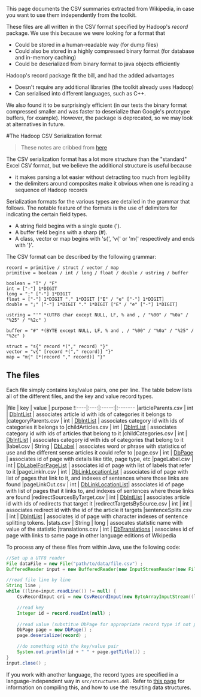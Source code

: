 This page documents the CSV summaries extracted from Wikipedia, in case you want to use them independently from the toolkit. 

These files are all written in the CSV format specified by Hadoop's *record* package. We use this because we were looking for a format that
* Could be stored in a human-readable way (for dump files)
* Could also be stored in a highly compressed binary format (for database and in-memory caching)
* Could be deserialized from binary format to java objects efficiently

Hadoop's record package fit the bill, and had the added advantages
* Doesn't require any additional libraries (the toolkit already uses Hadoop)
* Can serialised into different languages, such as C++.

We also found it to be surprisingly efficient (in our tests the binary format compressed smaller and was faster to deserialize than Google's prototype buffers, for example). However, the package is deprecated, so we may look at alternatives in future. 

#The Hadoop CSV Serialization format

> These notes are cribbed from [here](http://hadoop.apache.org/common/docs/current/api/org/apache/hadoop/record/package-summary.html)

The CSV serialization format has a lot more structure than the "standard" Excel CSV format, but we believe the additional structure is useful because

* it makes parsing a lot easier without detracting too much from legibility
* the delimiters around composites make it obvious when one is reading a sequence of Hadoop records 

Serialization formats for the various types are detailed in the grammar that follows. The notable feature of the formats is the use of delimiters for indicating the certain field types.

* A string field begins with a single quote (').
* A buffer field begins with a sharp (#).
* A class, vector or map begins with 's{', 'v{' or 'm{' respectively and ends with '}'. 

The CSV format can be described by the following grammar:

```
record = primitive / struct / vector / map
primitive = boolean / int / long / float / double / ustring / buffer

boolean = "T" / "F"
int = ["-"] 1*DIGIT
long = ";" ["-"] 1*DIGIT
float = ["-"] 1*DIGIT "." 1*DIGIT ["E" / "e" ["-"] 1*DIGIT]
double = ";" ["-"] 1*DIGIT "." 1*DIGIT ["E" / "e" ["-"] 1*DIGIT]

ustring = "'" *(UTF8 char except NULL, LF, % and , / "%00" / "%0a" / "%25" / "%2c" )

buffer = "#" *(BYTE except NULL, LF, % and , / "%00" / "%0a" / "%25" / "%2c" )

struct = "s{" record *("," record) "}"
vector = "v{" [record *("," record)] "}"
map = "m{" [*(record "," record)] "}"
```


## The files

Each file simply contains key/value pairs, one per line. The table below lists all of the different files, and the key and value record types.

|file | key | value | purpose
!:----|:---:|:-----:|:-------
|articleParents.csv | int | [DbIntList](../../doc/org/wikipedia/miner/db/struct/DbIntList.html) | associates article id with ids of categories it belongs to
|categoryParents.csv | int | [DbIntList](../../doc/org/wikipedia/miner/db/struct/DbIntList.html) | associates category id with ids of categories it belongs to
|childArticles.csv | int | [DbIntList](../../doc/org/wikipedia/miner/db/struct/DbIntList.html) | associates category id with ids of articles that belong to it
|childCategories.csv | int | [DbIntList](../../doc/org/wikipedia/miner/db/struct/DbIntList.html) | associates category id with ids of categories that belong to it
|label.csv | String | [DbLabel](../../doc/org/wikipedia/miner/db/struct/DbLabel.html) | associates word or phrase with statistics of use and the different sense articles it could refer to
|page.csv | int | [DbPage](../../doc/org/wikipedia/miner/db/struct/DbPage.html) | associates id of page with details like title, page type, etc
|pageLabel.csv | int | [DbLabelForPageList](../../doc/org/wikipedia/miner/db/struct/DbLabelForPageList.html) | associates id of page with list of labels that refer to it
|pageLinkIn.csv | int | [DbLinkLocationList](../../doc/org/wikipedia/miner/db/struct/DbLinkLocationList.html) | associates id of page with list of pages that link to it, and indexes of sentences where those links are found
|pageLinkOut.csv | int | [DbLinkLocationList](../../doc/org/wikipedia/miner/db/struct/DbLinkLocationList.html)| associates id of page with list of pages that it links to, and indexes of sentences where those links are found
|redirectSourcesByTarget.csv | int | [DbIntList](../../doc/org/wikipedia/miner/db/struct/DbIntList.html) | associates article id with ids of redirects that target it
|redirectTargetsBySource.csv | int | int | associates redirect id with the id of the article it targets
|sentenceSplits.csv | int | [DbIntList](../../doc/org/wikipedia/miner/db/struct/DbIntList.html) | associates id of page with character indexes of sentence splitting tokens.
|stats.csv | String | long | assocates statistic name with value of the statistic
|translations.csv | int | [DbTranslations](../../doc/org/wikipedia/miner/db/struct/DbTranslations.html) | associates id of page with links to same page in other language editions of Wikipedia


To process any of these files from within Java, use the following code: 

```java
//Set up a UTF8 reader
File dataFile = new File("path/to/data/file.csv") ;
BufferedReader input = new BufferedReader(new InputStreamReader(new FileInputStream(dataFile), "UTF-8")) ;

//read file line by line
String line ;
while ((line=input.readLine()) != null) {
    CsvRecordInput cri = new CsvRecordInput(new ByteArrayInputStream((line + "\n").getBytes("UTF-8"))) ;

    //read key 
    Integer id = record.readInt(null) ;
    
    //read value (substitue DbPage for appropriate record type if not processing page.csv)
    DbPage page = new DbPage() ;
    page.deserialize(record) ;

    //do something with the key/value pair
    System.out.println(id + " " + page.getTitle()) ; 
}
input.close() ;
```

If you work with another language, the record types are specified in a language-independent way in `src/structures.ddl`. Refer to [this page](http://blog.foofactory.fi/2006/12/record-your-data.html) for information on compiling this, and how to use the resulting data structures. 


